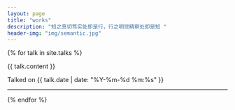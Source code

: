 ```yaml
---
layout: page
title: "works"
description: "知之真切笃实处即是行，行之明觉精察处即是知 "
header-img: "img/semantic.jpg"
---
```


{% for talk in site.talks %}
<div class="post-preview">
        <div class="post-content-preview">
            {{ talk.content }}
        </div>
    <p class="post-meta">Talked on {{ talk.date | date: "%Y-%m-%d %m:%s" }}</p>
</div>

<hr>
{% endfor %}







